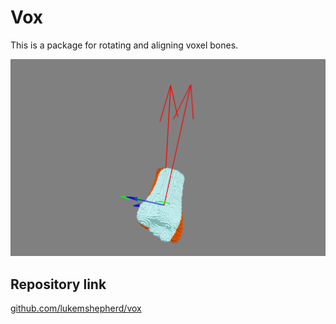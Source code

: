 # Vox

This is a package for rotating and aligning voxel bones.

![rotated_image](docs/images/non_alined.png)

## Repository link
[github.com/lukemshepherd/vox](https://github.com/lukemshepherd/vox)
